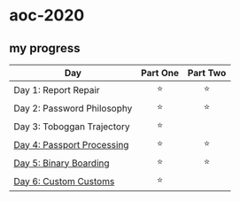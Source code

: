 # aoc-2020

## my progress

| Day  | Part One | Part Two | 
|---|:---:|:---:|
| Day 1: Report Repair| ⭐️ | ⭐️ |
| Day 2: Password Philosophy| ⭐️ | ⭐️ |
| Day 3: Toboggan Trajectory| ⭐️ |  |
| [Day 4: Passport Processing](https://parmsam.github.io/aoc-2020/aoc-2020-solutions-day4.html)| ⭐️ | ⭐️ |
| [Day 5: Binary Boarding](https://parmsam.github.io/aoc-2020/aoc-2020-solutions-day5.html)| ⭐️ | ⭐️ |
| [Day 6: Custom Customs](https://parmsam.github.io/aoc-2020/aoc-2020-solutions-day6.html)| ⭐️ |  |
